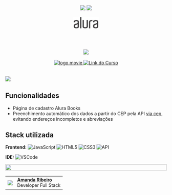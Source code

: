 <div align=center>
    <a href="https://github.com/Amanda-ribeiiro/ONE-T6/blob/main/ONE%20%20Fase%203%20-%20Especializa%C3%A7%C3%A3o%20Front-End/Front%20End%20T6%20-%20ONE/JavaScript%20consumindo%20e%20tratando%20dados%20de%20uma%20API/js-consumindo-dados-api-main/README.md"><img src="https://img.shields.io/badge/Idioma-PT-pink"></a>
    <a href="https://github.com/Amanda-ribeiiro/ONE-T6/blob/main/ONE%20%20Fase%203%20-%20Especializa%C3%A7%C3%A3o%20Front-End/Front%20End%20T6%20-%20ONE/JavaScript%20consumindo%20e%20tratando%20dados%20de%20uma%20API/js-consumindo-dados-api-main/README.en.md"><img src="https://img.shields.io/badge/Language-EN-purple"></a>
</div>

<br>

<div align=center>
    <a href="https://cursos.alura.com.br/formacao-fase-selecao-one6" target="_blank">
        <img align="center" width="80" src="https://github.com/Amanda-ribeiiro/challenge-one-t6-portfolio/blob/main/assets/img/academic/alura.png">
    </a>
</div>

<br>
<br>
<br>

<!--💬GREETING & TITLE / 🌐WEBSITE: https://github.com/denvercoder1/readme-typing-svg --> 
<p align="center"> 
    <img width="60%" src="https://readme-typing-svg.herokuapp.com?font=Orbitron&size=20&color=5B4550FF&weight=1000&background=1A1B27&center=true&vCenter=true&duration=3000&pause=300&lines=<Javascript:+Consumindo+e+Tratando>;<Dados+de+uma+API>">
</p>


<div align="center">
    <a href="https://cursos.alura.com.br/course/java-script-consumindo-tratando-dados-de-uma-api" target="_blank">
        <img src="https://img.shields.io/badge/▶-2a2a2a?style=for-the-badge&logo=movie&logoColor=2a2a2a" target="_blank" alt="logo movie" />
        <img src="https://img.shields.io/badge/Acessar%20o%20Curso%20na%20Plataforma-2a2a2a?style=for-the-badge" target="_blank" alt="Link do Curso" />
    </a>
</div>

<br>
<br>

<img src="https://github.com/Amanda-ribeiiro/ONE-T6/blob/main/ONE%20%20Fase%203%20-%20Especializa%C3%A7%C3%A3o%20Front-End/Front%20End%20T6%20-%20ONE/JavaScript%20consumindo%20e%20tratando%20dados%20de%20uma%20API/js-consumindo-dados-api-main/books.gif">

## Funcionalidades

- Página de cadastro Alura Books
- Preenchimento automático dos dados a partir do CEP pela API [via cep](https://viacep.com.br/), evitando endereços incompletos e abreviações

## Stack utilizada

**Frontend:**
![JavaScript](https://img.shields.io/badge/-JavaScript-black?style=flat-square&logo=javascript)
![HTML5](https://img.shields.io/badge/-HTML5-E34F26?style=flat-square&logo=html5&logoColor=white)
![CSS3](https://img.shields.io/badge/-CSS3-1572B6?style=flat-square&logo=css3)
![API](https://img.shields.io/badge/-API-blue?style=flat-square&logo=api)

**IDE:**
![VSCode](https://img.shields.io/badge/-VSCode-007ACC?style=flat-square&logo=visual-studio-code&logoColor=white)


<!--📏LINE-->
<img src="https://i.imgur.com/dBaSKWF.gif" height="20" width="100%">

<table align=right>
  <tr>
    <td>
      <img width="50px" align="center" src="https://avatars.githubusercontent.com/Amanda-ribeiiro"/>
    </td>
    <td align="left">
      <a href="https://github.com/Amanda-ribeiiro">
        <span><b>Amanda Ribeiro</b></span>
      </a>
      <br>
      <span>Developer Full Stack</span>
    </td>
  </tr>
</table>

